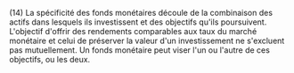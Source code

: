 (14) La spécificité des fonds monétaires découle de la combinaison des actifs dans lesquels ils investissent et des objectifs qu'ils poursuivent. L'objectif d'offrir des rendements comparables aux taux du marché monétaire et celui de préserver la valeur d'un investissement ne s'excluent pas mutuellement. Un fonds monétaire peut viser l'un ou l'autre de ces objectifs, ou les deux.